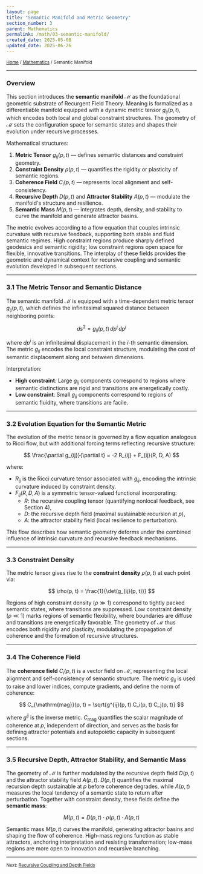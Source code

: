 ```yaml
---
layout: page
title: "Semantic Manifold and Metric Geometry"
section_number: 3
parent: Mathematics
permalink: /math/03-semantic-manifold/
created_date: 2025-05-08
updated_date: 2025-06-26
---
```


<small>[Home](/) / [Mathematics](/math/) / Semantic Manifold</small>

---

### Overview

This section introduces the **semantic manifold** $\mathcal{M}$ as the foundational geometric substrate of Recurgent Field Theory. Meaning is formalized as a differentiable manifold equipped with a dynamic metric tensor $g_{ij}(p, t)$, which encodes both local and global constraint structures. The geometry of $\mathcal{M}$ sets the configuration space for semantic states and shapes their evolution under recursive processes.

Mathematical structures:
1. **Metric Tensor** $g_{ij}(p, t)$ — defines semantic distances and constraint geometry.
2. **Constraint Density** $\rho(p, t)$ — quantifies the rigidity or plasticity of semantic regions.
3. **Coherence Field** $C_i(p, t)$ — represents local alignment and self-consistency.
4. **Recursive Depth** $D(p, t)$ and **Attractor Stability** $A(p, t)$ — modulate the manifold's structure and resilience.
5. **Semantic Mass** $M(p, t)$ — integrates depth, density, and stability to curve the manifold and generate attractor basins.

The metric evolves according to a flow equation that couples intrinsic curvature with recursive feedback, supporting both stable and fluid semantic regimes. High constraint regions produce sharply defined geodesics and semantic rigidity; low constraint regions open space for flexible, innovative transitions. The interplay of these fields provides the geometric and dynamical context for recursive coupling and semantic evolution developed in subsequent sections.

---

### **3.1 The Metric Tensor and Semantic Distance**

The semantic manifold $\mathcal{M}$ is equipped with a time-dependent metric tensor $g_{ij}(p, t)$, which defines the infinitesimal squared distance between neighboring points:

$$
ds^2 = g_{ij}(p, t) \, dp^i \, dp^j
$$

where $dp^i$ is an infinitesimal displacement in the $i$-th semantic dimension. The metric $g_{ij}$ encodes the local constraint structure, modulating the cost of semantic displacement along and between dimensions.

Interpretation:

- **High constraint**: Large $g_{ij}$ components correspond to regions where semantic distinctions are rigid and transitions are energetically costly.
- **Low constraint**: Small $g_{ij}$ components correspond to regions of semantic fluidity, where transitions are facile.

---

### **3.2 Evolution Equation for the Semantic Metric**

The evolution of the metric tensor is governed by a flow equation analogous to Ricci flow, but with additional forcing terms reflecting recursive structure:

$$
\frac{\partial g_{ij}}{\partial t} = -2 R_{ij} + F_{ij}(R, D, A)
$$

where:

- $R_{ij}$ is the Ricci curvature tensor associated with $g_{ij}$, encoding the intrinsic curvature induced by constraint density.
- $F_{ij}(R, D, A)$ is a symmetric tensor-valued functional incorporating:
  - $R$: the recursive coupling tensor (quantifying nonlocal feedback, see Section 4),
  - $D$: the recursive depth field (maximal sustainable recursion at $p$),
  - $A$: the attractor stability field (local resilience to perturbation).

This flow describes how semantic geometry deforms under the combined influence of intrinsic curvature and recursive feedback mechanisms.

---

### **3.3 Constraint Density**

The metric tensor gives rise to the **constraint density** $\rho(p, t)$ at each point via:

$$
\rho(p, t) = \frac{1}{\det(g_{ij}(p, t))}
$$

Regions of high constraint density ($\rho \gg 1$) correspond to tightly packed semantic states, where transitions are suppressed. Low constraint density ($\rho \ll 1$) marks regions of semantic flexibility, where boundaries are diffuse and transitions are energetically favorable. The geometry of $\mathcal{M}$ thus encodes both rigidity and plasticity, modulating the propagation of coherence and the formation of recursive structures.

---

### **3.4 The Coherence Field**

The **coherence field** $C_i(p, t)$ is a vector field on $\mathcal{M}$, representing the local alignment and self-consistency of semantic structure. The metric $g_{ij}$ is used to raise and lower indices, compute gradients, and define the norm of coherence:

$$
C_{\mathrm{mag}}(p, t) = \sqrt{g^{ij}(p, t) C_i(p, t) C_j(p, t)}
$$

where $g^{ij}$ is the inverse metric. $C_{\mathrm{mag}}$ quantifies the scalar magnitude of coherence at $p$, independent of direction, and serves as the basis for defining attractor potentials and autopoietic capacity in subsequent sections.

---

### **3.5 Recursive Depth, Attractor Stability, and Semantic Mass**

The geometry of $\mathcal{M}$ is further modulated by the recursive depth field $D(p, t)$ and the attractor stability field $A(p, t)$. $D(p, t)$ quantifies the maximal recursion depth sustainable at $p$ before coherence degrades, while $A(p, t)$ measures the local tendency of a semantic state to return after perturbation. Together with constraint density, these fields define the **semantic mass**:

$$
M(p, t) = D(p, t) \cdot \rho(p, t) \cdot A(p, t)
$$

Semantic mass $M(p, t)$ curves the manifold, generating attractor basins and shaping the flow of coherence. High-mass regions function as stable attractors, anchoring interpretation and resisting transformation; low-mass regions are more open to innovation and recursive branching.

---

<small>Next: [Recursive Coupling and Depth Fields](/math/04-recursive-coupling/)</small>
